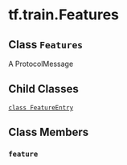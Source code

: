 <div itemscope itemtype="http://developers.google.com/ReferenceObject">
<meta itemprop="name" content="tf.train.Features" />
<meta itemprop="path" content="Stable" />
<meta itemprop="property" content="FeatureEntry"/>
<meta itemprop="property" content="feature"/>
</div>

# tf.train.Features

## Class `Features`



A ProtocolMessage

## Child Classes
[`class FeatureEntry`](../../tf/train/Features/FeatureEntry.md)

## Class Members

<h3 id="feature"><code>feature</code></h3>

